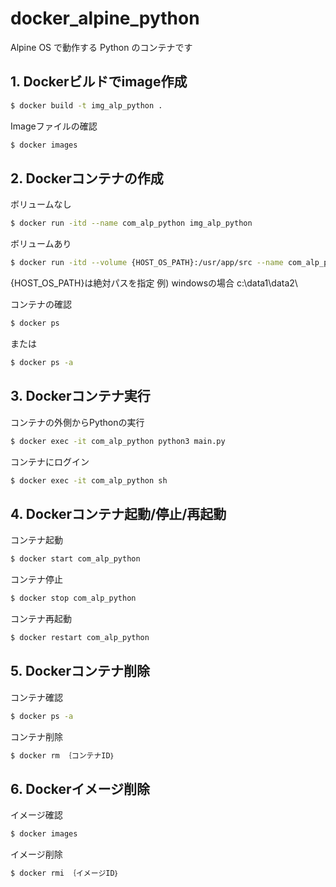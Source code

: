 # docker_alpine_python

Alpine OS で動作する Python のコンテナです

## 1. Dockerビルドでimage作成

```sh
$ docker build -t img_alp_python .
```

Imageファイルの確認

```sh
$ docker images
```

## 2. Dockerコンテナの作成

ボリュームなし

```sh
$ docker run -itd --name com_alp_python img_alp_python
```

ボリュームあり

```sh
$ docker run -itd --volume {HOST_OS_PATH}:/usr/app/src --name com_alp_python img_alp_python
```
{HOST_OS_PATH}は絶対パスを指定
例) windowsの場合 c:\data1\data2\

コンテナの確認
```sh
$ docker ps
```

または

```sh
$ docker ps -a
```

## 3. Dockerコンテナ実行

コンテナの外側からPythonの実行

```sh
$ docker exec -it com_alp_python python3 main.py
```

コンテナにログイン

```sh
$ docker exec -it com_alp_python sh
```

## 4. Dockerコンテナ起動/停止/再起動

コンテナ起動

```sh
$ docker start com_alp_python
```

コンテナ停止

```sh
$ docker stop com_alp_python
```

コンテナ再起動

```sh
$ docker restart com_alp_python
```

## 5. Dockerコンテナ削除

コンテナ確認

```sh
$ docker ps -a
```

コンテナ削除

```sh
$ docker rm ｛コンテナID｝
```

## 6. Dockerイメージ削除

イメージ確認

```sh
$ docker images
```

イメージ削除

```sh
$ docker rmi ｛イメージID｝
```

